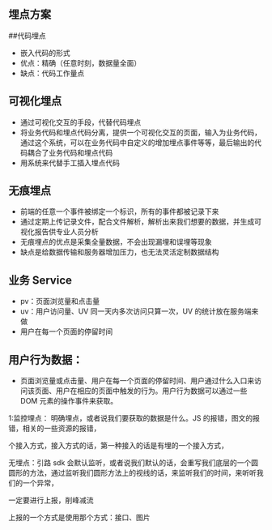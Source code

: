 ## 埋点方案

##代码埋点

- 嵌入代码的形式
- 优点：精确（任意时刻，数据量全面）
- 缺点：代码工作量点

## 可视化埋点

- 通过可视化交互的手段，代替代码埋点
- 将业务代码和埋点代码分离，提供一个可视化交互的页面，输入为业务代码，通过这个系统，可以在业务代码中自定义的增加埋点事件等等，最后输出的代码耦合了业务代码和埋点代码
- 用系统来代替手工插入埋点代码

## 无痕埋点

- 前端的任意一个事件被绑定一个标识，所有的事件都被记录下来
- 通过定期上传记录文件，配合文件解析，解析出来我们想要的数据，并生成可视化报告供专业人员分析
- 无痕埋点的优点是采集全量数据，不会出现漏埋和误埋等现象
- 缺点是给数据传输和服务器增加压力，也无法灵活定制数据结构

## 业务 Service

- pv：页面浏览量和点击量
- uv：用户访问量、UV 同一天内多次访问只算一次，UV 的统计放在服务端来做
- 用户在每一个页面的停留时间

## 用户行为数据：

- 页面浏览量或点击量、用户在每一个页面的停留时间、用户通过什么入口来访问该页面、用户在相应的页面中触发的行为。用户行为数据可以通过一些 DOM 元素的操作事件来获取。

1:监控埋点： 明确埋点，或者说我们要获取的数据是什么。JS 的报错，图文的报错，相关的一些资源的报错，

个接入方式，接入方式的话，第一种接入的话是有埋的一个接入方式，

无埋点：引路 sdk 会默认监听，或者说我们默认的话，会重写我们底层的一个圆圆形的方法，通过监听我们圆形方法上的视线的话，来监听我们的时间，来听听我们的一个异常，

一定要进行上报，削峰减流

上报的一个方式是使用那个方式：接口、图片
